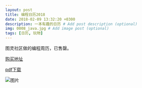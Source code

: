 ```yaml
---
layout: post
title: 编程日历2018
date: 2018-02-09 13:32:20 +0300
description: 一本有趣的日历 # Add post description (optional)
img: 0008_java.jpg # Add image post (optional)
tags: [日历, 玩物]
---
```

图灵社区做的编程周历，已售罄。

[购买地址](http://www.ituring.com.cn/book/2625)

[pdf下载](http://www.ituring.com.cn/book/download/43507086-33c3-40e9-9115-d610e1333bca)

![图片]({{site.baseurl}}/assets/img/0009.jpg)